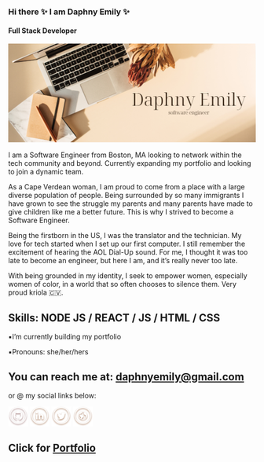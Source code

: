 ### Hi there ✨ I am Daphny Emily ✨
#### Full Stack Developer
![Full Stack Developer](https://github.com/daphnyemily/daphnyemily/blob/main/DaphnyEmily.png)

I am a Software Engineer from Boston, MA looking to network within the tech community and beyond. Currently expanding my portfolio and looking to join a dynamic team.

As a Cape Verdean woman, I am proud to come from a place with a large diverse population of people. Being surrounded by so many immigrants I have grown to see the struggle my parents and many parents have made to give children like me a better future. This is why I strived to become a Software Engineer. 

Being the firstborn in the US, I was the translator and the technician. My love for tech started when I set up our first computer. I still remember the excitement of hearing the AOL Dial-Up sound. For me, I thought it was too late to become an engineer, but here I am, and it’s really never too late.

With being grounded in my identity, I seek to empower women, especially women of color, in a world that so often chooses to silence them. Very proud kriola 🇨🇻.



## Skills: NODE JS / REACT / JS / HTML / CSS

▪️I’m currently building my portfolio 

▪️Pronouns: she/her/hers 

## You can reach me at: daphnyemily@gmail.com

<p>or @ my social links below:</p>

[<img src='https://github.com/daphnyemily/daphnyemily/blob/main/github.png' alt='github' height='40' target="_blank">](https://github.com/daphnyemily)  [<img src='https://github.com/daphnyemily/daphnyemily/blob/main/linkedin.png' alt='linkedin' height='40' target="_blank">](https://www.linkedin.com/in/daphnybarbosa/)  [<img src='https://github.com/daphnyemily/daphnyemily/blob/main/twitter.png' alt='twitter' height='40' target="_blank">](https://twitter.com/daphnyemily)  [<img src='https://github.com/daphnyemily/daphnyemily/blob/main/web.png' alt='website' height='40' target="_blank">](https://daphnyemilydev.com/) 

## Click for <a href="https://daphnyemilydev.com/" target="_blank">Portfolio</a>



<!-- [![Top Langs](https://github-readme-stats.vercel.app/api/top-langs/?username=daphnyemily)](https://github.com/anuraghazra/github-readme-stats) -->

<!--
**daphnyemily/daphnyemily** is a ✨ _special_ ✨ repository because its `README.md` (this file) appears on your GitHub profile.

Here are some ideas to get you started:

- 🔭 I’m currently working on ...
- 🌱 I’m currently learning ...
- 👯 I’m looking to collaborate on ...
- 🤔 I’m looking for help with ...
- 💬 Ask me about ...
- 📫 How to reach me: ...
- 😄 Pronouns: ...

